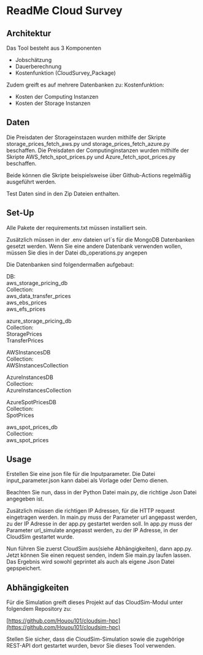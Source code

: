 # ReadMe  Cloud Survey

## Architektur
Das Tool besteht aus 3 Komponenten
- Jobschätzung
- Dauerberechnung
- Kostenfunktion (CloudSurvey_Package)

Zudem greift es auf mehrere Datenbanken zu:
Kostenfunktion:
- Kosten der Computing Instanzen
- Kosten der Storage Instanzen

## Daten
Die Preisdaten der Storageinstazen wurden mithilfe der Skripte storage_prices_fetch_aws.py und storage_prices_fetch_azure.py beschaffen.
Die Preisdaten der Computinginstanzen wurden mithilfe der Skripte AWS_fetch_spot_prices.py und Azure_fetch_spot_prices.py beschaffen.

Beide können die Skripte beispielsweise über Github-Actions regelmäßig ausgeführt werden.

Test Daten sind in den Zip Dateien enthalten.

## Set-Up
Alle Pakete der requirements.txt müssen installiert sein.

Zusätzlich müssen in der .env dateien url´s für die MongoDB Datenbanken gesetzt werden.
Wenn Sie eine andere Datenbank verwenden wollen, müssen Sie dies in der Datei db_operations.py angepen

Die Datenbanken sind folgendermaßen aufgebaut:

DB:  
aws_storage_pricing_db \
    Collection: \
    aws_data_transfer_prices\
    aws_ebs_prices\
    aws_efs_prices

azure_storage_pricing_db\
    Collection:\
    StoragePrices\
    TransferPrices

AWSInstancesDB\
    Collection:\
    AWSInstancesCollection

AzureInstancesDB\
    Collection:\
    AzureInstancesCollection

AzureSpotPricesDB\
    Collection:\
    SpotPrices

aws_spot_prices_db \
    Collection:\
    aws_spot_prices

        
    
    

## Usage


Erstellen Sie eine json file für die Inputparameter.
Die Datei input_parameter.json kann dabei als Vorlage oder Demo dienen.

Beachten Sie nun, dass in der Python Datei main.py, die richtige Json Datei angegeben ist.

Zusätzlich müssen die richtigen IP Adressen, für die HTTP request eingetragen werden.
In main.py muss der Parameter url angepasst werden, zu der IP Adresse in der app.py gestartet werden soll.
In app.py muss der Parameter url_simulate angepasst werden, zu der IP Adresse, in der CloudSim gestartet wurde.

Nun führen Sie zuerst CloudSim aus(siehe Abhängigkeiten), dann app.py.
Jetzt können Sie einen request senden, indem Sie main.py laufen lassen.
Das Ergebnis wird sowohl geprintet als auch als eigene Json Datei gepspeichert.


## Abhängigkeiten
Für die Simulation greift dieses Projekt auf das CloudSim-Modul unter folgendem Repository zu:

[https://github.com/Houou101/cloudsim-hpc](https://github.com/Houou101/cloudsim-hpc)

Stellen Sie sicher, dass die CloudSim-Simulation sowie die zugehörige REST-API dort gestartet wurden, bevor Sie dieses Tool verwenden.

